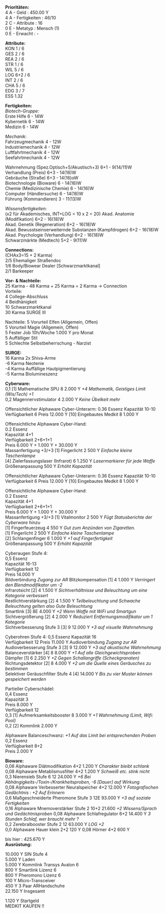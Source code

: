 **Prioritäten:**  
4 A - Geld : 450.00 Y  
4 A - Fertigkeiten : 46/10  
2 C - Attribute : 16  
0 E - Metatyp : Mensch (1)  
0 E - Erwacht : -  

**Attribute:**  
KON 1 / 6  
GES 2 / 6  
REA 2 / 6  
STR 1 / 6  
WIL 5 / 6  
LOG 6+2 / 6  
INT 2 / 6  
CHA 5 / 6  
EDG 3 / 7  
ESS 1.32  

**Fertigkeiten:**  
*Biotech-Gruppe:*  
Erste Hilfe 6 - 14W  
Kybernetik 6 - 14W  
Medizin 6 - 14W  

*Mechanik*:  
Fahrzeugmechanik 4 - 12W  
Industriemechanik 4 - 12W  
Luftfahrtmechanik 4 - 12W  
Seefahrtmechanik 4 - 12W  

Wahrnehmung (Spez.Optisch+5/Akustisch+3) 6+1 - 9(14/11)W  
Verhandlung (Preis) 6+3 - 14(16)W   
Gebräuche (Straße) 6+3 - 14(16)oW    
Biotechnologie (Bioware) 6 - 14(16)W    
Chemie (Medizinische Chemie) 6 - 14(16)W    
Computer (Händlersuche) 6 - 14(16)W    
Führung (Kommandieren) 3 - 11(13)W      

*Wissensfertigkeiten:*  
(x2 für Akademisches, INT+LOG = 10 x 2 = 20)
Akad. Anatomie (Modifikation) 6+2 - 16(18)W    
Akad. Genetik (Regeneration) 6+2 - 16(18)W    
Akad. Bewusstseinserweiternde Substanzen (Kampfdrogen) 6+2 - 16(18)W    
Akad. Psychologie (Verhandlung) 6+2 - 16(18)W    
Schwarzmärkte (Medtech) 5+2 - 9(11)W   

**Connections:**  
(CHAx3=15 + 2 Karma)  
2/5 Ehemaliger Straßendoc  
1/6 Body/Biowear Dealer [Schwarzmarktkanal]  
2/1 Barkeeper  

**Vor- & Nachteile:**  
25 Karma - 48 Karma + 25 Karma = 2 Karma -> Connection  
Vorteile:  
4 College-Abschluss    
4 Beidhänigkeit  
10 Schwarzmarktkanal  
30 Karma SURGE III  

Nachteile:
5 Vorurteil Elfen (Allgemein, Offen)  
5 Vorurteil Magie (Allgemein, Offen)  
5 Fester Job 10h/Woche 1.000 Y pro Monat  
5 Auffälliger Stil  
5 Schlechte Selbstbeherrschung - Narzist  

**SURGE:**  
16 Karma 2x Shiva-Arme  
-6 Karma Neotenie  
-4 Karma Auffällige Hautpigmentierung    
-5 Karma Biolumineszenz  

**Cyberware:**  
0,1 [1] Mathematische SPU 8 2.000 Y *+4 Mathematik, Geistiges Limit (Wis/Tech) +1*  
0,2 Magennervstimulator 4 2.000 Y *Keine Übelkeit mehr*  

Offensichtlicher Alphaware Cyber-Unterarm:
0.36 Essenz
Kapazität 10-10
Verfügbarkeit 6
Preis 12.000 Y
[10] Eingebautes Medkit 8 1.000 Y  

Offensichtliche Alphaware Cyber-Hand:  
0.2 Essenz  
Kapazität 4+1  
Verfügbarkeit 2+6+1+1  
Preis 6.000 Y + 1.000 Y + 30.000 Y  
Massanfertigung +3/+3 
[1] Fingerlicht 2 500 Y *Einfache kleine Taschenlampe*  
[4] Zielerfassungslaser (Infrarot) 6 1.250 Y *Lasermarkierer für jede Waffe*  
Größenanpassung 500 Y *Erhöht Kapazität*  

Offensichtlicher Alphaware Cyber-Unterarm:
0.36 Essenz
Kapazität 10-10
Verfügbarkeit 6
Preis 12.000 Y
[10] Eingebautes Medkit 8 1.000 Y  

Offensichtliche Alphaware Cyber-Hand:  
0.2 Essenz  
Kapazität 4+1  
Verfügbarkeit 2+6+1+1  
Preis 6.000 Y + 1.000 Y + 30.000 Y  
Massanfertigung +3/+3 
[1] Vitalmonitor 2 500 Y *Fügt Statusberichte der Cyberware hinzu*  
[1] Fingerfeuerzeug 4 550 Y *Gut zum Anzünden von Zigaretten.*  
[1] Fingerlicht 2 500 Y *Einfache kleine Taschenlampe*  
[2] Schlangenfinger 6 1.000 Y *+1 auf Fingerfertigkeit*  
Größenanpassung 500 Y *Erhöht Kapazität*  

Cyberaugen Stufe 4:  
0,5 Essenz  
Kapazität 16-13  
Verfügbarkeit 12  
Preis 14.000 Y  
Bildverbindung *Zugang zur AR*
Blitzkompensation [1] 4 1.000 Y *Verringert den Blendmodifikator um -2*  
Infrarotsicht [2] 4 1.500 Y *Sichtverhältnisse und Beleuchtung um eine Kategorie verbessert*     
Restlichtverstärkung [2] 4 1.500 Y *Teilbeleuchtung und Schwache Beleuchtung gelten also Gute Beleuchtung*  
Smartlink [3] 8E 4.000 Y *+2 Wenn Waffe mit WiFi und Smartgun*  
Sichtvergrößerung [2] 4 2.000 Y *Reduziert Entfernungsmodifikator um 1 Kategorie*  
Sichtverbesserung Stufe 3 [3] 9 12.000 Y *+3 auf visuelle Wahrnehmung*

Cyberohren Stufe 4:
0,5 Essenz
Kapazität 16  
Verfügbarkeit 12
Preis 11.000 Y
Audioverbindung *Zugang zur AR*  
Audioverbesserung Stufe 3 [3] 9 12.000 Y *+3 auf akustische Wahrnehmung*  
Balanceverstärker [4] 8 8.000 Y *+1 Auf alle Gleichgewichtsproben*  
Dämpfer [1] 6 2.250 Y *+2 Gegen Schallangriffe (Scheckgranaten)*  
Richtungsdetektor [2] 8 4.000 Y *+2 um die Quelle eines Geräusches zu bestimmen*  
Selektiver Geräuschfilter Stufe 4 [4] 14.000 Y *Bis zu vier Muster können gespeichert werden*  

Partieller Cyberschädel:  
0,4 Essenz  
Kapazität 3  
Preis 8.000 Y  
Verfügbarkeit 12  
0,3 [1] Aufmerksamkeitsbooster 8 3.000 Y *+1 Wahrnehmung (Limit, Wifi: Pool)*  
0,2 [2] Kommlink 2.000 Y

Alphaware Balanceschwanz: *+1 Auf das Limit bei entsprechenden Proben*  
0,2 Essenz  
Verfügbarkeit 8+2  
Preis 2.000 Y  

**Bioware:**  
0,08 Alphaware Diätmodifikation 4+2 1.200 Y *Charakter bleibt schlank*     
0,08 Alphaware Metablismusfilter 4+2 1.200 Y *Schweiß etc. stink nicht*  
0,3 Nierensieb Stufe 6 12 24.000 Y *+6 Bei Abhängigkeits-/Toxin-/Krankheitsproben, -6 [Dauer] auf Wirkung*  
0,08 Alphaware Verbesserter Neuralspeicher 4+2 12.000 Y *Fotografischen Gedächtnis : +2 Auf Erinnern*    
0,6 Maßgeschneiderte Pheromone Stufe 3 12E 93.000 Y *+3 auf soziale Fertigkeiten*  
0,16 Alphaware Mnemoverstärker Stufe 2 10+2 21.600 *+2 Wissens/Sprach und Gedächtnisproben* 
0,08 Alphaware Schlafregulator 6+2 14.400 Y *3 Stunden Schlaf, wer braucht mehr ?*  
0,2 Zerebralbooster Stufe 2 12 63.000 Y *LOG +2*   
0,0 Alphaware Hauer klein 2+2 120 Y
0,08 Hörner 4+2 600 Y  

bis hier : 425.670 Y  
**Ausrüstung:**  

10.000 Y SIN Stufe 4  
5.000 Y Laden  
5.000 Y Kommlink Transys Avalon 6  
800 Y Smartlink Lizenz 6  
800 Y Pheromono Lizenz 6  
100 Y Micro-Transceiver  
450 Y 3 Paar ARHandschuhe  
22.150 Y Insgesamt

1.120 Y Startgeld  
MEDKIT KAUFEN !!  
